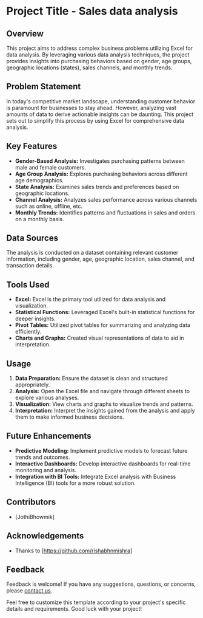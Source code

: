 # Project Title - Sales data analysis

## Overview

This project aims to address complex business problems utilizing Excel for data analysis. By leveraging various data analysis techniques, the project provides insights into purchasing behaviors based on gender, age groups, geographic locations (states), sales channels, and monthly trends. 

## Problem Statement

In today's competitive market landscape, understanding customer behavior is paramount for businesses to stay ahead. However, analyzing vast amounts of data to derive actionable insights can be daunting. This project sets out to simplify this process by using Excel for comprehensive data analysis.

## Key Features

- **Gender-Based Analysis:** Investigates purchasing patterns between male and female customers.
- **Age Group Analysis:** Explores purchasing behaviors across different age demographics.
- **State Analysis:** Examines sales trends and preferences based on geographic locations.
- **Channel Analysis:** Analyzes sales performance across various channels such as online, offline, etc.
- **Monthly Trends:** Identifies patterns and fluctuations in sales and orders on a monthly basis.

## Data Sources

The analysis is conducted on a dataset containing relevant customer information, including gender, age, geographic location, sales channel, and transaction details.

## Tools Used

- **Excel:** Excel is the primary tool utilized for data analysis and visualization.
- **Statistical Functions:** Leveraged Excel's built-in statistical functions for deeper insights.
- **Pivot Tables:** Utilized pivot tables for summarizing and analyzing data efficiently.
- **Charts and Graphs:** Created visual representations of data to aid in interpretation.

## Usage

1. **Data Preparation:** Ensure the dataset is clean and structured appropriately.
2. **Analysis:** Open the Excel file and navigate through different sheets to explore various analyses.
3. **Visualization:** View charts and graphs to visualize trends and patterns.
4. **Interpretation:** Interpret the insights gained from the analysis and apply them to make informed business decisions.

## Future Enhancements

- **Predictive Modeling:** Implement predictive models to forecast future trends and outcomes.
- **Interactive Dashboards:** Develop interactive dashboards for real-time monitoring and analysis.
- **Integration with BI Tools:** Integrate Excel analysis with Business Intelligence (BI) tools for a more robust solution.

## Contributors

- [JothiBhowmik]

## Acknowledgements

- Thanks to [https://github.com/rishabhnmishra]

## Feedback

Feedback is welcome! If you have any suggestions, questions, or concerns, please [contact us](mailto:jothi.bhowmik12@gmail.com).

Feel free to customize this template according to your project's specific details and requirements. Good luck with your project!
